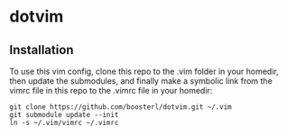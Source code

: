 # dotvim
## Installation
To use this vim config, clone this repo to the .vim folder in your homedir, then update the submodules, and finally make a symbolic link from the vimrc file in this repo to the .vimrc file in your homedir:
```
git clone https://github.com/boosterl/dotvim.git ~/.vim
git submodule update --init
ln -s ~/.vim/vimrc ~/.vimrc
``` 
